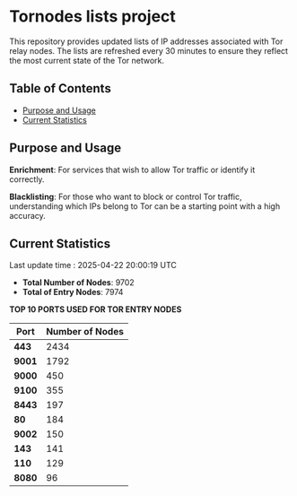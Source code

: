 # Tornodes lists project

This repository provides updated lists of IP addresses associated with Tor relay nodes. The lists are refreshed every 30 minutes to ensure they reflect the most current state of the Tor network.

## Table of Contents

- [Purpose and Usage](#purpose-and-usage)
- [Current Statistics](#current-statistics)


## Purpose and Usage

**Enrichment**: For services that wish to allow Tor traffic or identify it correctly.

**Blacklisting**: For those who want to block or control Tor traffic, understanding which IPs belong to Tor can be a starting point with a high accuracy.

## Current Statistics

Last update time : 2025-04-22 20:00:19 UTC

- **Total Number of Nodes**: 9702
- **Total of Entry Nodes**: 7974

**TOP 10 PORTS USED FOR TOR ENTRY NODES**

| **Port** | **Number of Nodes** |
|------|-----------------|
| **443**   | 2434  |
| **9001**   | 1792  |
| **9000**   | 450  |
| **9100**   | 355  |
| **8443**   | 197  |
| **80**   | 184  |
| **9002**   | 150  |
| **143**   | 141  |
| **110**   | 129  |
| **8080**   | 96  |

